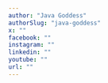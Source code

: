 ```yaml
---
author: "Java Goddess"
authorSlug: "java-goddess"
x: ""
facebook: ""
instagram: ""
linkedin: ""
youtube: ""
url: ""
---
```

